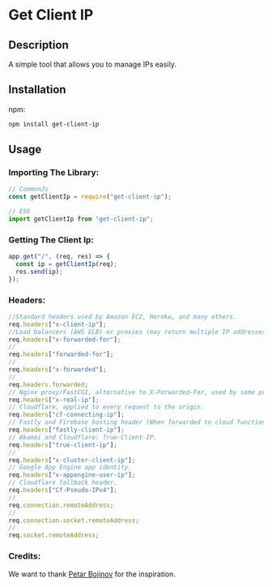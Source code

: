 # Get Client IP

## Description

A simple tool that allows you to manage IPs easily.

## Installation

npm:

```bash
npm install get-client-ip
```

## Usage

### Importing The Library:

```javascript
// CommonJs
const getClientIp = require("get-client-ip");

// ES6
import getClientIp from "get-client-ip";
```

### Getting The Client Ip:

```javascript
app.get("/", (req, res) => {
  const ip = getClientIp(req);
  res.send(ip);
});
```

### Headers:

```javascript
//Standard headers used by Amazon EC2, Heroku, and many others.
req.headers["x-client-ip"];
//Load balancers (AWS ELB) or proxies (may return multiple IP addresses in the format: "client IP, proxy 1 IP, proxy 2 IP" so we need to pay attention).
req.headers["x-forwarded-for"];
//
req.headers["forwarded-for"];
//
req.headers["x-forwarded"];
//
req.headers.forwarded;
// Nginx proxy/FastCGI, alternative to X-Forwarded-For, used by some proxies.
req.headers["x-real-ip"];
// Cloudflare, applied to every request to the origin.
req.headers["cf-connecting-ip"];
// Fastly and Firebase hosting header (When forwarded to cloud function).
req.headers["fastly-client-ip"];
// Akamai and Cloudflare: True-Client-IP.
req.headers["true-client-ip"];
//
req.headers["x-cluster-client-ip"];
// Google App Engine app identity.
req.headers["x-appengine-user-ip"];
// Cloudflare fallback header.
req.headers["Cf-Pseudo-IPv4"];
//
req.connection.remoteAddress;
//
req.connection.socket.remoteAddress;
//
req.socket.remoteAddress;
```

### Credits:

We want to thank [Petar Bojinov](https://github.com/pbojinov) for the inspiration.
